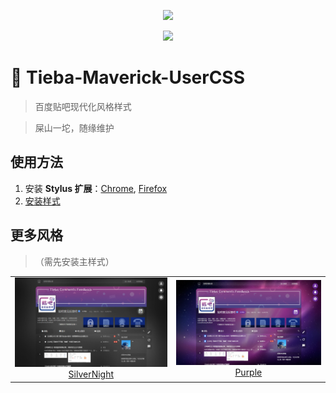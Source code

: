 <p align="center">
	<img src="https://raw.githubusercontent.com/imaverickk/Tieba-Maverick-UserCSS/master/assets/cover.webp">
</p>
<p align="center">
	<a href="https://raw.githubusercontent.com/imaverickk/Tieba-Maverick-UserCSS/master/tieba-maverick.user.css">
		<img src="https://img.shields.io/badge/Install%20directly%20with-Stylus-00adad.svg">
	</a>
</p>

# 🦄 Tieba-Maverick-UserCSS
> 百度贴吧现代化风格样式

> 屎山一坨，随缘维护

## 使用方法
1. 安装 **Stylus 扩展**：[Chrome](https://chrome.google.com/webstore/detail/stylus/clngdbkpkpeebahjckkjfobafhncgmne), [Firefox](https://addons.mozilla.org/fr/firefox/addon/styl-us/)
2. [安装样式](https://raw.githubusercontent.com/imaverickk/Tieba-Maverick-UserCSS/master/tieba-maverick.user.css)

## 更多风格
>（需先安装主样式）
<table>
 	<tr>
  		<td align="center">
			<a href="https://raw.githubusercontent.com/imaverickk/Tieba-Maverick-UserCSS/master/custom-styles/silver-night.user.css">
				<img src="./assets/screenshot/silver-night.png" width="350"><br/><span>SilverNight</span>
			</a>
		</td>
   		<td align="center">
			<a href="https://raw.githubusercontent.com/imaverickk/Tieba-Maverick-UserCSS/master/custom-styles/purple.user.css">
				<img src="./assets/screenshot/purple.png" width="350"><br/><span>Purple</span>
			</a>
		</td>
 	</tr>
</table>